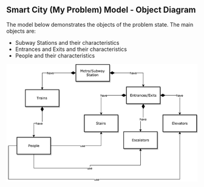 ## Smart City (My Problem) Model - Object Diagram

The model below demonstrates the objects of the problem state.  The main objects are:
- Subway Stations and their characteristics
- Entrances and Exits and their characteristics
- People and their characteristics

![Object Diagram](images/SubwayObjDrawing.png)


